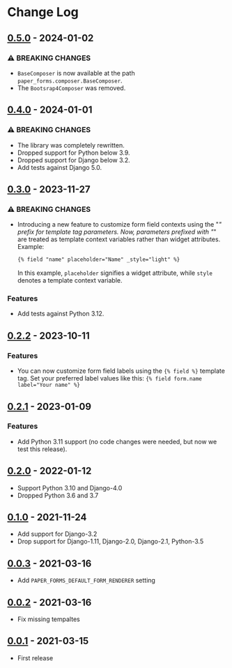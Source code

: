 # Change Log

## [0.5.0](https://github.com/dldevinc/paper-forms/tree/v0.5.0) - 2024-01-02

### ⚠ BREAKING CHANGES

-   `BaseComposer` is now available at the path `paper_forms.composer.BaseComposer`.
-   The `Bootsrap4Composer` was removed.

## [0.4.0](https://github.com/dldevinc/paper-forms/tree/v0.4.0) - 2024-01-01

### ⚠ BREAKING CHANGES

-   The library was completely rewritten.
-   Dropped support for Python below 3.9.
-   Dropped support for Django below 3.2.
-   Add tests against Django 5.0.

## [0.3.0](https://github.com/dldevinc/paper-forms/tree/v0.3.0) - 2023-11-27

### ⚠ BREAKING CHANGES

-   Introducing a new feature to customize form field contexts using the "_" prefix 
    for template tag parameters. Now, parameters prefixed with "_" are treated as template 
    context variables rather than widget attributes. Example:
    ```html
    {% field "name" placeholder="Name" _style="light" %}
    ```
    In this example, `placeholder` signifies a widget attribute, while `style` denotes 
    a template context variable.

### Features

-   Add tests against Python 3.12.

## [0.2.2](https://github.com/dldevinc/paper-forms/tree/v0.2.2) - 2023-10-11

### Features

-   You can now customize form field labels using the `{% field %}` template tag. 
    Set your preferred label values like this: `{% field form.name label="Your name" %}`

## [0.2.1](https://github.com/dldevinc/paper-forms/tree/v0.2.1) - 2023-01-09

### Features

-   Add Python 3.11 support (no code changes were needed, but now we test this release).

## [0.2.0](https://github.com/dldevinc/paper-forms/tree/v0.2.0) - 2022-01-12

-   Support Python 3.10 and Django-4.0
-   Dropped Python 3.6 and 3.7

## [0.1.0](https://github.com/dldevinc/paper-forms/tree/v0.1.0) - 2021-11-24

-   Add support for Django-3.2
-   Drop support for Django-1.11, Django-2.0, Django-2.1, Python-3.5

## [0.0.3](https://github.com/dldevinc/paper-forms/tree/v0.0.3) - 2021-03-16

-   Add `PAPER_FORMS_DEFAULT_FORM_RENDERER` setting

## [0.0.2](https://github.com/dldevinc/paper-forms/tree/v0.0.2) - 2021-03-16

-   Fix missing tempaltes

## [0.0.1](https://github.com/dldevinc/paper-forms/tree/v0.0.1) - 2021-03-15

-   First release
